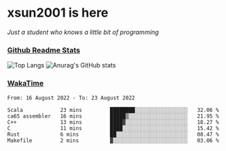 # xsun2001 is here

*Just a student who knows a little bit of programming*

### [Github Readme Stats](https://github.com/anuraghazra/github-readme-stats)

![Top Langs](https://github-readme-stats.vercel.app/api/top-langs/?username=xsun2001&layout=compact&theme=radical) ![Anurag's GitHub stats](https://github-readme-stats.vercel.app/api?username=xsun2001&show_icons=true&theme=radical)

### [WakaTime](https://wakatime.com)

<!--START_SECTION:waka-->

```text
From: 16 August 2022 - To: 23 August 2022

Scala            23 mins         ████████░░░░░░░░░░░░░░░░░   32.06 %
ca65 assembler   16 mins         █████▒░░░░░░░░░░░░░░░░░░░   21.95 %
C++              13 mins         ████▓░░░░░░░░░░░░░░░░░░░░   18.27 %
C                11 mins         ████░░░░░░░░░░░░░░░░░░░░░   15.42 %
Rust             6 mins          ██░░░░░░░░░░░░░░░░░░░░░░░   08.47 %
Makefile         2 mins          ▓░░░░░░░░░░░░░░░░░░░░░░░░   03.06 %
```

<!--END_SECTION:waka-->
